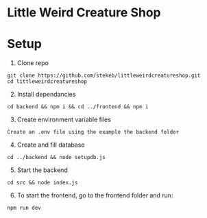 # Little Weird Creature Shop

# Setup

1. Clone repo

```
git clone https://github.com/stekeb/littleweirdcreatureshop.git
cd littleweirdcreatureshop
```

2. Install dependancies

```
cd backend && npm i && cd ../frontend && npm i
```

3. Create environment variable files

```
Create an .env file using the example the backend folder
```

4. Create and fill database

```
cd ../backend && node setupdb.js
```

5. Start the backend

```
cd src && node index.js
```

6. To start the frontend, go to the frontend folder and run:

```
npm run dev
```
